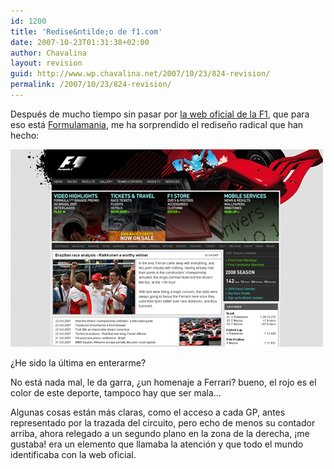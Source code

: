 ```yaml
---
id: 1200
title: 'Redise&ntilde;o de f1.com'
date: 2007-10-23T01:31:38+02:00
author: Chavalina
layout: revision
guid: http://www.wp.chavalina.net/2007/10/23/824-revision/
permalink: /2007/10/23/824-revision/
---
```

Después de mucho tiempo sin pasar por <a href="http://www.f1.com" target="_blank">la web oficial de la F1</a>, que para eso está <a href="http://formulamania.com/" target="_blank">Formulamania</a>, me ha sorprendido el redise&ntilde;o radical que han hecho:

<p class="imgcentro">
  <img src="/imagenes/fotos/f1-com.jpg" alt="Redise&ntilde;o de la página de F1.com" />
</p>

&iquest;He sido la &uacute;ltima en enterarme?

No está nada mal, le da garra, &iquest;un homenaje a Ferrari? bueno, el rojo es el color de este deporte, tampoco hay que ser mala…

Algunas cosas están más claras, como el acceso a cada GP, antes representado por la trazada del circuito, pero echo de menos su contador arriba, ahora relegado a un segundo plano en la zona de la derecha, &iexcl;me gustaba! era un elemento que llamaba la atención y que todo el mundo identificaba con la web oficial.